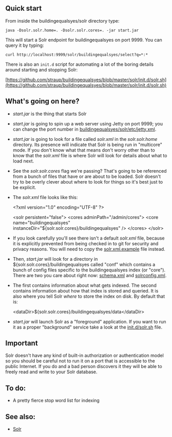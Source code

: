 Quick start
--

From inside the buildingequalsyes/solr directory type:

	java -Dsolr.solr.home=. -Dsolr.solr.cores=. -jar start.jar

This will start a Solr endpoint for buildingequalsyes on port 9999. You can query
it by typing:

	curl http://localhost:9999/solr/buildingequalsyes/select?q=*:*

There is also an `init.d` script for automating a lot of the boring details
around starting and stopping Solr:

[https://github.com/straup/buildingequalsyes/blob/master/solr/init.d/solr.sh](https://github.com/straup/buildingequalsyes/blob/master/solr/init.d/solr.sh)

What's going on here?
--

* _start.jar_ is the thing that starts Solr

* _start.jar_ is going to spin up a web server using Jetty on port 9999; you can
  change the port number in [buildingequalsyes/solr/etc/jetty.xml](https://github.com/straup/buildingequalsyes/blob/master/solr/etc/jetty.xml).

* _start.jar_ is going to look for a file called _solr.xml_ in the
  _solr.solr.home_ directory. Its presence will indicate that Solr is being run
  in "multicore" mode. If you don't know what that means don't worry other than
  to know that the _solr.xml_ file is where Solr will look for details about
  what to load next.

* See the _solr.solr.cores_ flag we're passing? That's going to be referenced
  from a bunch of files that have or are about to be loaded. Solr doesn't try to
  be overly clever about where to look for things so it's best just to be
  explicit.
  
* The _solr.xml_ file looks like this:

	&lt;?xml version="1.0" encoding="UTF-8" ?&gt;

	&lt;solr persistent="false"&gt;
		&lt;cores adminPath="/admin/cores"&gt;
			&lt;core name="buildingequalsyes" instanceDir="${solr.solr.cores}/buildingequalsyes" /&gt;
		&lt;/cores&gt;
	&lt;/solr&gt;

* If you look carefully you'll see there isn't a default _solr.xml_ file,
  because it is explicitly prevented from being checked in to git for security
  and privacy reasons. You will need to copy the
  [solr.xml.example](https://github.com/straup/buildingequalsyes/blob/master/solr/solr.xml.example)
  file instead.

* Then, _start.jar_ will look for a directory in
  ${solr.solr.cores}/buildingequalsyes called "conf" which contains a bunch of
  config files specific to the buildingequalsyes index (or "core"). There are two
  you care about right now: [schema.xml](https://github.com/straup/buildingequalsyes/blob/master/solr/buildingequalsyes/conf/solrconfig.xml) and [solrconfig.xml](https://github.com/straup/buildingequalsyes/blob/master/solr/buildingequalsyes/conf/solrconfig.xml).
  
* The first contains information about what gets indexed. The second contains
  information about how that index is stored and queried. It is also where you
  tell Solr _where_ to store the index on disk. By default that is:
  
	&lt;dataDir&gt;${solr.solr.cores}/buildingequalsyes/data&lt;/dataDir&gt;  

* _start.jar_ will launch Solr as a "foreground" application. If you want to run
  it as a proper "background" service take a look at the
  [init.d/solr.sh](https://github.com/straup/buildingequalsyes/blob/master/solr/init.d/solr.sh) file.

Important
--

Solr doesn't have any kind of built-in authorization or authentication model so
you should be careful not to run it on a port that is accessible to the public
Internet. If you do and a bad person discovers it they will be able to freely
read and write to your Solr database.

To do:
--

* A pretty fierce stop word list for indexing

See also:
--

* [Solr](https://lucene.apache.org/solr/)
